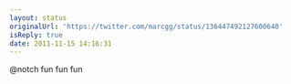 ```yaml
---
layout: status
originalUrl: 'https://twitter.com/marcgg/status/136447492127600640'
isReply: true
date: 2011-11-15 14:16:31
---
```


@notch fun fun fun

